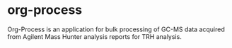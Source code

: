 # org-process
Org-Process is an application for bulk processing of GC-MS data acquired from Agilent Mass Hunter analysis reports for TRH analysis.
